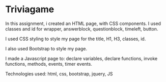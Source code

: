 # Triviagame
In this assignment, i created an HTML page, with CSS components. I used classes and id for 
wrapper,
answerblock,
questionblock,
timeleft,
button.

I used CSS styling to style my page for the
title,
H1,
H3,
classes,
id.

I also used Bootstrap to style my page.

I made a Javascript page to: 
declare variables,
declare functions,
invoke functions,
methods,
events,
timer events.

Technologies used:
html,
css,
bootstrap,
jquery,
JS


